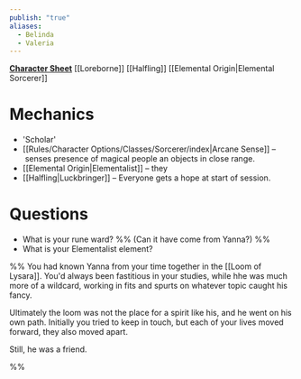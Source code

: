 ```yaml
---
publish: "true"
aliases:
  - Belinda
  - Valeria
---
```

**[Character Sheet](https://app.demiplane.com/nexus/daggerheart/character-sheet/6f0f9118-877c-4425-818f-387f9a0b8c45)**
[[Loreborne]] [[Halfling]] [[Elemental Origin|Elemental Sorcerer]] 

# Mechanics
* 'Scholar'
* [[Rules/Character Options/Classes/Sorcerer/index|Arcane Sense]] – senses presence of magical people an objects in close range.
* [[Elemental Origin|Elementalist]] – they
* [[Halfling|Luckbringer]] – Everyone gets a hope at start of session.

# Questions
* What is your rune ward? %% (Can it have come from Yanna?) %%
* What is your Elementalist element?

%%
You had known Yanna from your time together in the [[Loom of Lysara]]. You'd always been fastitious in your studies, while hhe was much more of a wildcard, working in fits and spurts on whatever topic caught his fancy.

Ultimately the loom was not the place for a spirit like his, and he went on his own path.
Initially you tried to keep in touch, but each of your lives moved forward, they also moved apart.

Still, he was a friend.

%%